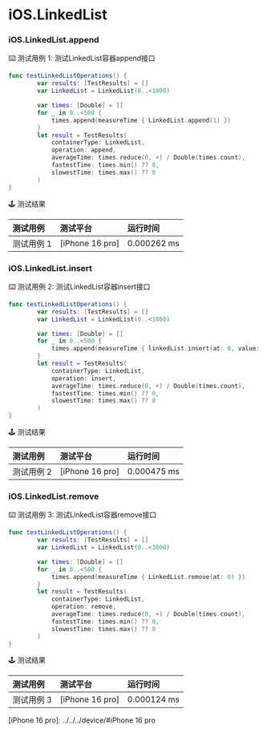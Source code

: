 # iOS.LinkedList
### iOS.LinkedList.append

:keyboard: 测试用例 1: 测试LinkedList容器append接口

```swift
func testLinkedListOperations() {
        var results: [TestResults] = []
        var LinkedList = LinkedList(0..<1000)

        var times: [Double] = []
        for _ in 0..<500 {
            times.append(measureTime { LinkedList.append(1) })
        }
        let result = TestResults(
            containerType: LinkedList,
            operation: append,
            averageTime: times.reduce(0, +) / Double(times.count),
            fastestTime: times.min() ?? 0,
            slowestTime: times.max() ?? 0
        )
}
```

:joystick: 测试结果

| 测试用例   | 测试平台           | 运行时间        |
|:-------|:---------------|:------------|
| 测试用例 1 | [iPhone 16 pro] | 0.000262 ms |


### iOS.LinkedList.insert

:keyboard: 测试用例 2: 测试LinkedList容器insert接口 

```swift
func testLinkedListOperations() {
        var results: [TestResults] = []
        var LinkedList = LinkedList(0..<1000)

        var times: [Double] = []
        for _ in 0..<500 {
            times.append(measureTime { linkedList.insert(at: 0, value: 1) })
        }
        let result = TestResults(
            containerType: LinkedList,
            operation: insert,
            averageTime: times.reduce(0, +) / Double(times.count),
            fastestTime: times.min() ?? 0,
            slowestTime: times.max() ?? 0
        )
}
```
:joystick: 测试结果

| 测试用例   | 测试平台           | 运行时间        |
|:-------|:---------------|:------------|
| 测试用例 2 | [iPhone 16 pro] | 0.000475 ms |

### iOS.LinkedList.remove

:keyboard: 测试用例 3: 测试LinkedList容器remove接口 

```swift
func testLinkedListOperations() {
        var results: [TestResults] = []
        var LinkedList = LinkedList(0..<1000)

        var times: [Double] = []
        for _ in 0..<500 {
            times.append(measureTime { LinkedList.remove(at: 0) })
        }
        let result = TestResults(
            containerType: LinkedList,
            operation: remove,
            averageTime: times.reduce(0, +) / Double(times.count),
            fastestTime: times.min() ?? 0,
            slowestTime: times.max() ?? 0
        )
}
```
:joystick: 测试结果

| 测试用例   | 测试平台           | 运行时间        |
|:-------|:---------------|:------------|
| 测试用例 3 | [iPhone 16 pro] | 0.000124 ms |


[iPhone 16 pro]: ../../../device/#iPhone 16 pro
